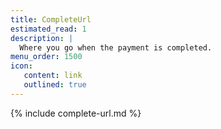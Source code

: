 ```yaml
---
title: CompleteUrl
estimated_read: 1
description: |
  Where you go when the payment is completed.
menu_order: 1500
icon:
   content: link
   outlined: true
---
```


{% include complete-url.md %}
